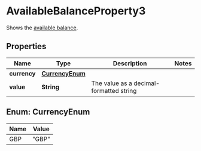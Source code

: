 

# AvailableBalanceProperty3

Shows the [available balance](http://docs.griffin.com).

## Properties

| Name | Type | Description | Notes |
|------------ | ------------- | ------------- | -------------|
|**currency** | [**CurrencyEnum**](#CurrencyEnum) |  |  |
|**value** | **String** | The value as a decimal-formatted string |  |



## Enum: CurrencyEnum

| Name | Value |
|---- | -----|
| GBP | &quot;GBP&quot; |



